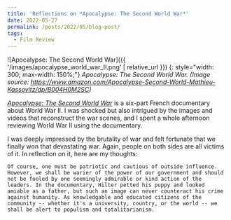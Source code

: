 ```yaml
---
title: 'Reflections on *Apocalypse: The Second World War*'
date: 2022-05-27
permalink: /posts/2022/05/blog-post/
tags:
  - Film Review
---
```


![Apocalypse: The Second World War]({{ '/images/apocalypse_world_war_II.png' | relative_url }})
{: style="width: 300; max-width: 150%;"}
*Apocalypse: The Second World War. (Image source: <https://www.amazon.com/Apocalypse-Second-World-Mathieu-Kassovitz/dp/B004H0M2SC>)*


[*Apocalypse: The Second World War*](https://en.wikipedia.org/wiki/Apocalypse:_The_Second_World_War) is a six-part French documentary about World War II. I was shocked but also intrigued by the images and videos that reconstruct the war scenes, and I spent a whole afternoon reviewing World War II using the documentary.

I was deeply impressed by the brutality of war and felt fortunate that we finally won that devastating war. Again, people on both sides are all victims of it. In reflection on it, here are my thoughts:

    Of course, one must be patriotic and cautious of outside influence. However, we shall be warier of the power of our government and should not be fooled by one seemingly admirable or kind action of the leaders. In the documentary, Hilter petted his puppy and looked amiable as a father, but such an image can never counteract his crime against humanity. As knowledgable and educated citizens of the community -- whether it's a university, country, or the world -- we shall be alert to populism and totalitarianism.